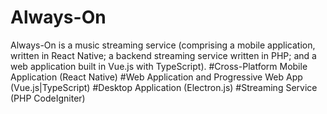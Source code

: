 # Always-On
Always-On is a music streaming service (comprising a mobile application, written in React Native; a backend streaming service written in PHP; and a web application built in Vue.js with TypeScript).
#Cross-Platform Mobile Application (React Native)
#Web Application and Progressive Web App (Vue.js|TypeScript)
#Desktop Application (Electron.js)
#Streaming Service (PHP CodeIgniter)
